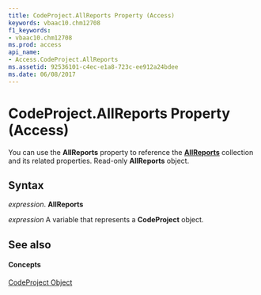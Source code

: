 ```yaml
---
title: CodeProject.AllReports Property (Access)
keywords: vbaac10.chm12708
f1_keywords:
- vbaac10.chm12708
ms.prod: access
api_name:
- Access.CodeProject.AllReports
ms.assetid: 92536101-c4ec-e1a8-723c-ee912a24bdee
ms.date: 06/08/2017
---
```



# CodeProject.AllReports Property (Access)

You can use the  **AllReports** property to reference the **[AllReports](allreports-object-access.md)** collection and its related properties. Read-only **AllReports** object.


## Syntax

 _expression_. **AllReports**

 _expression_ A variable that represents a **CodeProject** object.


## See also


#### Concepts


[CodeProject Object](codeproject-object-access.md)


